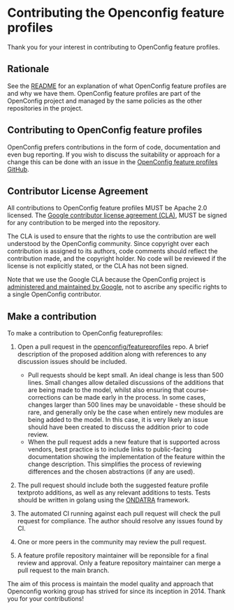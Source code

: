 # Contributing the Openconfig feature profiles

Thank you for your interest in contributing to OpenConfig feature profiles.  

## Rationale
See the [README](README.md) for an explanation of what OpenConfig feature 
profiles are and why we have them. OpenConfig feature profiles are part 
of the OpenConfig project and managed by the same policies as the other 
repositories in the project.

## Contributing to OpenConfig feature profiles

OpenConfig prefers contributions in the form of code, documentation and
even bug reporting. If you wish to discuss the suitability or approach 
for a change this can be done with an issue in the 
[OpenConfig feature profiles GitHub](https://github.com/openconfig/featureprofiles/issues). 

## Contributor License Agreement
All contributions to OpenConfig feature profiles MUST be Apache 2.0 licensed. 
The [Google contributor license agreement (CLA)](https://cla.developers.google.com/), 
MUST be signed for any contribution to be merged into the repository. 

The CLA is used to ensure that the rights to use the contribution are well
understood by the OpenConfig community. Since copyright over each contribution
is assigned to its authors, code comments should reflect the contribution 
made, and the copyright holder. No code will be reviewed if the license is
not explicitly stated, or the CLA has not been signed.

Note that we use the Google CLA because the OpenConfig project is [administered
and maintained by Google](https://opensource.google.com/docs/cla/#why), not to
ascribe any specific rights to a single OpenConfig contributor.

## Make a contribution
To make a contribution to OpenConfig featureprofiles:

1. Open a pull request in the
 [openconfig/featureprofiles](https://github.com/openconfig/featureprofiles) 
 repo. A brief description of the proposed addition along with references to 
 any discussion issues should be included.
    * Pull requests should be kept small. An ideal change is less than 500 lines. 
     Small changes allow detailed discussions of the additions that are
     being made to the model, whilst also ensuring that course-corrections can be
     made early in the process. In some cases, changes larger than 500 lines may
     be unavoidable - these should be rare, and generally only be the case when
     entirely new modules are being added to the model. In this case, it is very
     likely an issue should have been created to discuss the addition prior to
     code review.
    * When the pull request adds a new feature that is supported across vendors,
     best practice is to include links to public-facing documentation showing
     the implementation of the feature within the change description. This
     simplifies the process of reviewing differences and the chosen abstractions
     (if any are used).

1. The pull request should include both the suggested feature profile textproto 
 additions, as well as any relevant additions to tests. Tests should be written
 in golang using the [ONDATRA](https://github.com/openconfig/ondatra) framework.

1. The automated CI running against each pull request will check the pull
 request for compliance.  The author should resolve any issues found by CI.

1. One or more peers in the community may review the pull request.   

1. A feature profile repository maintainer will be reponsible for a final review
and approval.  Only a feature repository maintainer can merge a pull request to 
the main branch.
  
The aim of this process is maintain the model quality and approach that Openconfig 
working group has strived for since its inception in 2014. Thank you for your contributions!
